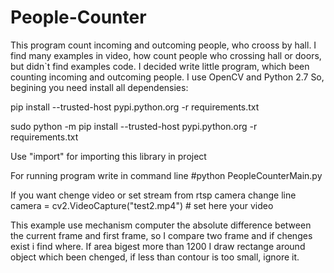 # People-Counter
This program count incoming and outcoming people, who crooss by hall. 
  I find many examples in video, how count people who crossing hall or doors, but didn`t find examples code. I decided
write little program, which been counting incoming and outcoming people.
  I use OpenCV and Python 2.7
  So, begining you need install all dependensies:
  
   pip install --trusted-host pypi.python.org -r requirements.txt
   
   sudo python -m pip install --trusted-host pypi.python.org -r requirements.txt

   Use "import" for importing this library in project
   
   For running program write in command line 
   #python PeopleCounterMain.py
   
   If you want chenge video or set stream from rtsp camera change line
   camera = cv2.VideoCapture("test2.mp4") # set here your video
   
   This example use mechanism computer the absolute difference between the current frame and
   first frame, so I compare two frame and if chenges exist i find where. If area bigest more than 
 1200 I draw rectange around object which been chenged, if less than contour is too small, ignore it.

  
